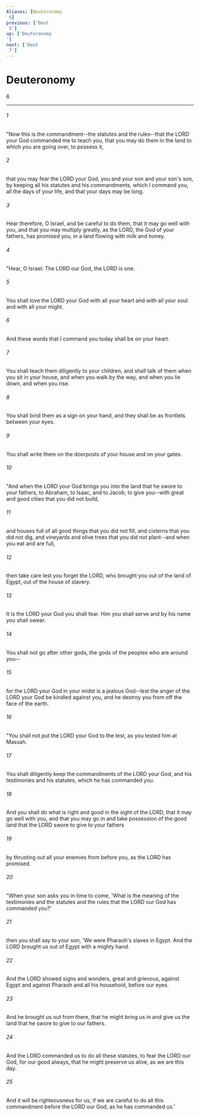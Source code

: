 ```yaml
---
Aliases: [Deuteronomy 6]
previous: ['Deut 5']
up: ['Deuteronomy']
next: ['Deut 7']
---
```

# Deuteronomy 6

***
 

###### 1 
"Now this is the commandment--the statutes and the rules--that the LORD your God commanded me to teach you, that you may do them in the land to which you are going over, to possess it,  

###### 2 
that you may fear the LORD your God, you and your son and your son's son, by keeping all his statutes and his commandments, which I command you, all the days of your life, and that your days may be long.  

###### 3 
Hear therefore, O Israel, and be careful to do them, that it may go well with you, and that you may multiply greatly, as the LORD, the God of your fathers, has promised you, in a land flowing with milk and honey.  

###### 4 
"Hear, O Israel: The LORD our God, the LORD is one.  

###### 5 
You shall love the LORD your God with all your heart and with all your soul and with all your might.  

###### 6 
And these words that I command you today shall be on your heart.  

###### 7 
You shall teach them diligently to your children, and shall talk of them when you sit in your house, and when you walk by the way, and when you lie down, and when you rise.  

###### 8 
You shall bind them as a sign on your hand, and they shall be as frontlets between your eyes.  

###### 9 
You shall write them on the doorposts of your house and on your gates.  

###### 10 
"And when the LORD your God brings you into the land that he swore to your fathers, to Abraham, to Isaac, and to Jacob, to give you--with great and good cities that you did not build,  

###### 11 
and houses full of all good things that you did not fill, and cisterns that you did not dig, and vineyards and olive trees that you did not plant--and when you eat and are full,  

###### 12 
then take care lest you forget the LORD, who brought you out of the land of Egypt, out of the house of slavery.  

###### 13 
It is the LORD your God you shall fear. Him you shall serve and by his name you shall swear.  

###### 14 
You shall not go after other gods, the gods of the peoples who are around you--  

###### 15 
for the LORD your God in your midst is a jealous God--lest the anger of the LORD your God be kindled against you, and he destroy you from off the face of the earth.  

###### 16 
"You shall not put the LORD your God to the test, as you tested him at Massah.  

###### 17 
You shall diligently keep the commandments of the LORD your God, and his testimonies and his statutes, which he has commanded you.  

###### 18 
And you shall do what is right and good in the sight of the LORD, that it may go well with you, and that you may go in and take possession of the good land that the LORD swore to give to your fathers  

###### 19 
by thrusting out all your enemies from before you, as the LORD has promised.  

###### 20 
"When your son asks you in time to come, 'What is the meaning of the testimonies and the statutes and the rules that the LORD our God has commanded you?'  

###### 21 
then you shall say to your son, 'We were Pharaoh's slaves in Egypt. And the LORD brought us out of Egypt with a mighty hand.  

###### 22 
And the LORD showed signs and wonders, great and grievous, against Egypt and against Pharaoh and all his household, before our eyes.  

###### 23 
And he brought us out from there, that he might bring us in and give us the land that he swore to give to our fathers.  

###### 24 
And the LORD commanded us to do all these statutes, to fear the LORD our God, for our good always, that he might preserve us alive, as we are this day.  

###### 25 
And it will be righteousness for us, if we are careful to do all this commandment before the LORD our God, as he has commanded us.'
